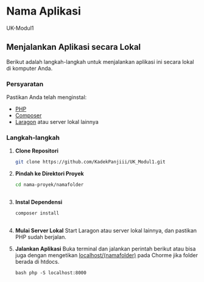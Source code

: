 # Nama Aplikasi

UK-Modul1

## Menjalankan Aplikasi secara Lokal

Berikut adalah langkah-langkah untuk menjalankan aplikasi ini secara lokal di komputer Anda.

### Persyaratan

Pastikan Anda telah menginstal:

- [PHP](https://www.php.net/)
- [Composer](https://getcomposer.org/)
- [Laragon](https://laragon.org/) atau server lokal lainnya

### Langkah-langkah

1. **Clone Repositori**

   ```bash
   git clone https://github.com/KadekPanjiii/UK_Modul1.git

2. **Pindah ke Direktori Proyek**
   ```bash
   cd nama-proyek/namafolder
  
3. **Instal Dependensi**
   ```bash
   composer install
  
4. **Mulai Server Lokal**
   Start Laragon atau server lokal lainnya, dan pastikan PHP sudah berjalan.
   
6. **Jalankan Aplikasi**
   Buka terminal dan jalankan perintah berikut atau bisa juga dengan mengetikan [localhost/(namafolder)](http://localhost/) pada Chorme jika folder berada di htdocs.
   ```
   bash php -S localhost:8000

  
